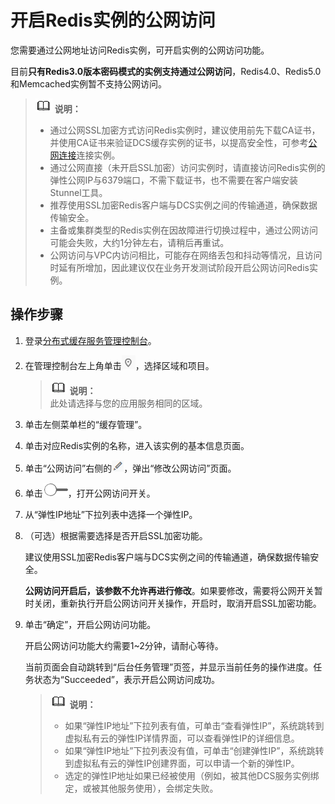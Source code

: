 # 开启Redis实例的公网访问<a name="ZH-CN_TOPIC_0148195257"></a>

您需要通过公网地址访问Redis实例，可开启实例的公网访问功能。

目前**只有Redis3.0版本密码模式的实例支持通过公网访问**，Redis4.0、Redis5.0和Memcached实例暂不支持公网访问。

>![](public_sys-resources/icon-note.gif) **说明：**   
>-   通过公网SSL加密方式访问Redis实例时，建议使用前先下载CA证书，并使用CA证书来验证DCS缓存实例的证书，以提高安全性，可参考[公网连接](公网连接.md)连接实例。  
>-   通过公网直接（未开启SSL加密）访问实例时，请直接访问Redis实例的弹性公网IP与6379端口，不需下载证书，也不需要在客户端安装Stunnel工具。  
>-   推荐使用SSL加密Redis客户端与DCS实例之间的传输通道，确保数据传输安全。  
>-   主备或集群类型的Redis实例在因故障进行切换过程中，通过公网访问可能会失败，大约1分钟左右，请稍后再重试。  
>-   公网访问与VPC内访问相比，可能存在网络丢包和抖动等情况，且访问时延有所增加，因此建议仅在业务开发测试阶段开启公网访问Redis实例。  

## 操作步骤<a name="section194222417283"></a>

1.  登录[分布式缓存服务管理控制台](https://console.huaweicloud.com/dcs)。
2.  在管理控制台左上角单击![](figures/icon-region.png)，选择区域和项目。

    >![](public_sys-resources/icon-note.gif) **说明：**   
    >此处请选择与您的应用服务相同的区域。  

3.  单击左侧菜单栏的“缓存管理”。
4.  单击对应Redis实例的名称，进入该实例的基本信息页面。
5.  单击“公网访问”右侧的![](figures/icon-edit.png)，弹出“修改公网访问”页面。
6.  单击![](figures/icon-publicnetwork.png)，打开公网访问开关。
7.  从“弹性IP地址”下拉列表中选择一个弹性IP。
8.  （可选）根据需要选择是否开启SSL加密功能。

    建议使用SSL加密Redis客户端与DCS实例之间的传输通道，确保数据传输安全。

    **公网访问开启后，该参数不允许再进行修改**。如果要修改，需要将公网开关暂时关闭，重新执行开启公网访问开关操作，开启时，取消开启SSL加密功能。

9.  单击“确定”，开启公网访问功能。

    开启公网访问功能大约需要1\~2分钟，请耐心等待。

    当前页面会自动跳转到“后台任务管理”页签，并显示当前任务的操作进度。任务状态为“Succeeded”，表示开启公网访问成功。

    >![](public_sys-resources/icon-note.gif) **说明：**   
    >-   如果“弹性IP地址”下拉列表有值，可单击“查看弹性IP”，系统跳转到虚拟私有云的弹性IP详情界面，可以查看弹性IP的详细信息。  
    >-   如果“弹性IP地址”下拉列表没有值，可单击“创建弹性IP”，系统跳转到虚拟私有云的弹性IP创建界面，可以申请一个新的弹性IP。  
    >-   选定的弹性IP地址如果已经被使用（例如，被其他DCS服务实例绑定，或被其他服务使用），会绑定失败。  


